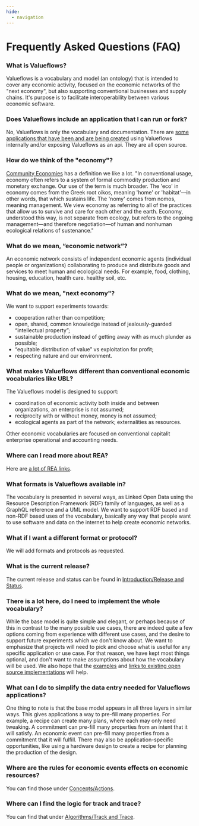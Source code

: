 ```yaml
---
hide:
  - navigation
---
```


# Frequently Asked Questions (FAQ)

### What is Valueflows?

Valueflows is a vocabulary and model (an ontology) that is intended to cover any economic activity, focused on the economic networks of the "next economy", but also supporting conventional businesses and supply chains.  It's purpose is to facilitate interoperability between various economic software.

### Does Valueflows include an application that I can run or fork?

No, Valueflows is only the vocabulary and documentation.  There are [some applications that have been and are being created](../appendix/usedfor.md) using Valueflows internally and/or exposing Valueflows as an api. They are all open source.

### How do we think of the "economy"?

[Community Economies](http://communityeconomies.org/about/community-economies-research-and-practice) has a definition we like a lot.  "In conventional usage, economy often refers to a system of formal commodity production and monetary exchange. Our use of the term is much broader. The 'eco' in economy comes from the Greek root oikos, meaning 'home' or 'habitat'—in other words, that which sustains life. The 'nomy' comes from nomos, meaning management. We view economy as referring to all of the practices that allow us to survive and care for each other and the earth. Economy, understood this way, is not separate from ecology, but refers to the ongoing management—and therefore negotiation—of human and nonhuman ecological relations of sustenance."

### What do we mean, “economic network”?

An economic network consists of independent economic agents (individual people or organizations) collaborating to produce and distribute goods and services to meet human and ecological needs. For example, food, clothing, housing, education, health care. healthy soil, etc.

### What do we mean, "next economy"?

We want to support experiments towards:

* cooperation rather than competition;
* open, shared, common knowledge instead of jealously-guarded “intellectual property”;
* sustainable production instead of getting away with as much plunder as possible;
* “equitable distribution of value” vs exploitation for profit;
* respecting nature and our environment.

### What makes Valueflows different than conventional economic vocabularies like UBL?

The Valueflows model is designed to support:

* coordination of economic activity both inside and between organizations, an enterprise is not assumed;
* reciprocity with or without money, money is not assumed;
* ecological agents as part of the network; externalities as resources.

Other economic vocabularies are focused on conventional capitalit enterprise operational and accounting needs.

### Where can I read more about REA?

Here are [a lot of REA links](../appendix/rea.md).

### What formats is Valueflows available in?

The vocabulary is presented in several ways, as Linked Open Data using the Resource Description Framework (RDF) family of languages, as well as a GraphQL reference and a UML model. We want to support RDF based and non-RDF based uses of the vocabulary, basically any way that people want to use software and data on the internet to help create economic networks.

### What if I want a different format or protocol?

We will add formats and protocols as requested.

### What is the current release?

The current release and status can be found in [Introduction/Release and Status](../introduction/status.md).

### There is a lot here, do I need to implement the whole vocabulary?

While the base model is quite simple and elegant, or perhaps because of this in contrast to the many possible use cases, there are indeed quite a few options coming from experience with different use cases, and the desire to support future experiments which we don't know about.  We want to emphasize that projects will need to pick and choose what is useful for any specific application or use case.  For that reason, we have kept most things optional, and don't want to make assumptions about how the vocabulary will be used.  We also hope that the [examples](../examples/ex-overview.md) and [links to existing open source implementations](../appendix/usedfor.md) will help.

### What can I do to simplify the data entry needed for Valueflows applications?

One thing to note is that the base model appears in all three layers in similar ways.  This gives applications a way to pre-fill many properties.  For example, a recipe can create many plans, where each may only need tweaking.  A commitment can pre-fill many properties from an intent that it will satisfy.  An economic event can pre-fill many properties from a commitment that it will fulfill.  There may also be application-specific opportunities, like using a hardware design to create a recipe for planning the production of the design.

### Where are the rules for economic events effects on economic resources?

You can find those under [Concepts/Actions](../concepts/actions.md).

### Where can I find the logic for track and trace?

You can find that under [Algorithms/Track and Trace](../algorithms/track.md).
